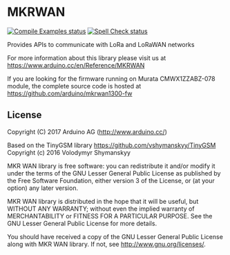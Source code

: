 # MKRWAN

[![Compile Examples status](https://github.com/arduino-libraries/MKRWAN/actions/workflows/compile-examples.yml/badge.svg)](https://github.com/arduino-libraries/MKRWAN/actions/workflows/compile-examples.yml)
[![Spell Check status](https://github.com/arduino-libraries/MKRWAN/actions/workflows/spell-check.yml/badge.svg)](https://github.com/arduino-libraries/MKRWAN/actions/workflows/spell-check.yml)

Provides APIs to communicate with LoRa and LoRaWAN networks

For more information about this library please visit us at
https://www.arduino.cc/en/Reference/MKRWAN

If you are looking for the firmware running on Murata CMWX1ZZABZ-078 module, the complete source code is hosted at https://github.com/arduino/mkrwan1300-fw

## License

Copyright (C) 2017  Arduino AG (http://www.arduino.cc/)

Based on the TinyGSM library https://github.com/vshymanskyy/TinyGSM
Copyright (c) 2016 Volodymyr Shymanskyy

MKR WAN library is free software: you can redistribute it and/or modify
it under the terms of the GNU Lesser General Public License as published by
the Free Software Foundation, either version 3 of the License, or
(at your option) any later version.

MKR WAN library is distributed in the hope that it will be useful,
but WITHOUT ANY WARRANTY; without even the implied warranty of
MERCHANTABILITY or FITNESS FOR A PARTICULAR PURPOSE.  See the
GNU Lesser General Public License for more details.

You should have received a copy of the GNU Lesser General Public License
along with MKR WAN library.  If not, see <http://www.gnu.org/licenses/>.
